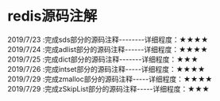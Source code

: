 ﻿# redis源码注解  
2019/7/23 :完成sds部分的源码注释--------详细程度：★★★★  
2019/7/24 :完成adlist部分的源码注释------详细程度：★★★★  
2019/7/25 :完成dict部分的源码注释-------详细程度：★★★   
2019/7/26 :完成intset部分的源码注释-----详细程度：★★★★   
2019/7/29 :完成zmalloc部分的源码注释-----详细程度：★★★★   
2019/7/29 :完成zSkipList部分的源码注释-----详细程度：★★★   